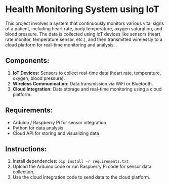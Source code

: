 # Health Monitoring System using IoT

This project involves a system that continuously monitors various vital signs of a patient, including heart rate, body temperature, oxygen saturation, and blood pressure. The data is collected using IoT devices like sensors (heart rate monitor, temperature sensor, etc.), and then transmitted wirelessly to a cloud platform for real-time monitoring and analysis.

## Components:
1. **IoT Devices:** Sensors to collect real-time data (heart rate, temperature, oxygen, blood pressure).
2. **Wireless Communication:** Data transmission via WiFi or Bluetooth.
3. **Cloud Integration:** Data storage and real-time monitoring using a cloud platform.

## Requirements:
- Arduino / Raspberry Pi for sensor integration
- Python for data analysis
- Cloud API for storing and visualizing data

## Instructions:
1. Install dependencies: `pip install -r requirements.txt`
2. Upload the Arduino code or run Raspberry Pi code for sensor data collection.
3. Use the cloud integration code to send data to the cloud platform.
